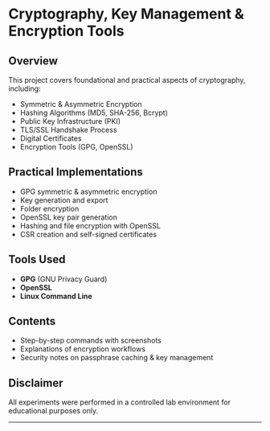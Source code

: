 #  Cryptography, Key Management & Encryption Tools

##  Overview
This project covers foundational and practical aspects of cryptography, including:
- Symmetric & Asymmetric Encryption
- Hashing Algorithms (MD5, SHA-256, Bcrypt)
- Public Key Infrastructure (PKI)
- TLS/SSL Handshake Process
- Digital Certificates
- Encryption Tools (GPG, OpenSSL)

##  Practical Implementations
- GPG symmetric & asymmetric encryption
- Key generation and export
- Folder encryption
- OpenSSL key pair generation
- Hashing and file encryption with OpenSSL
- CSR creation and self-signed certificates

##  Tools Used
- **GPG** (GNU Privacy Guard)
- **OpenSSL**
- **Linux Command Line**

##  Contents
- Step-by-step commands with screenshots
- Explanations of encryption workflows
- Security notes on passphrase caching & key management

##  Disclaimer
All experiments were performed in a controlled lab environment for educational purposes only.

---
